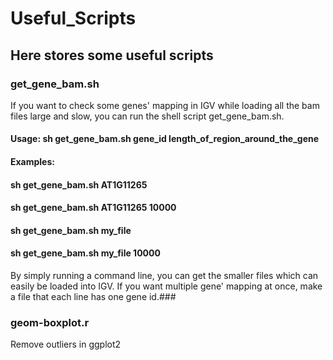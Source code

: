 # Useful_Scripts
## Here stores some useful scripts

### get_gene_bam.sh
If you want to check some genes' mapping in IGV while loading all the bam files large and slow, you can run the shell script get_gene_bam.sh.

#### Usage: sh get_gene_bam.sh gene_id length_of_region_around_the_gene
#### Examples: 
#### sh get_gene_bam.sh AT1G11265 
#### sh get_gene_bam.sh AT1G11265 10000
#### sh get_gene_bam.sh my_file 
#### sh get_gene_bam.sh my_file 10000

By simply running a command line, you can get the smaller files which can easily be loaded into IGV.
If you want multiple gene' mapping at once, make a file that each line has one gene id.### 

### geom-boxplot.r
Remove outliers in ggplot2
